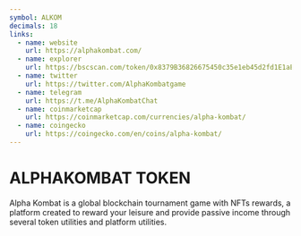 ```yaml
---
symbol: ALKOM
decimals: 18
links:
  - name: website
    url: https://alphakombat.com/
  - name: explorer
    url: https://bscscan.com/token/0x8379B36826675450c35e1eb45d2fd1E1aE8494A4
  - name: twitter
    url: https://twitter.com/AlphaKombatgame
  - name: telegram
    url: https://t.me/AlphaKombatChat
  - name: coinmarketcap
    url: https://coinmarketcap.com/currencies/alpha-kombat/
  - name: coingecko
    url: https://coingecko.com/en/coins/alpha-kombat/
---
```


# ALPHAKOMBAT TOKEN

Alpha Kombat is a global blockchain tournament game with NFTs rewards, a platform created to reward your leisure and provide passive income through several token utilities and platform utilities.
